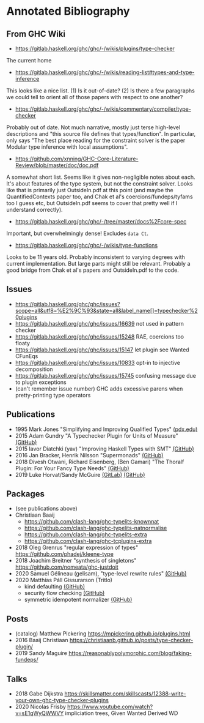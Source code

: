 # Annotated Bibliography

## From GHC Wiki

* https://gitlab.haskell.org/ghc/ghc/-/wikis/plugins/type-checker

The current home

* https://gitlab.haskell.org/ghc/ghc/-/wikis/reading-list#types-and-type-inference

This looks like a nice list. (1) Is it out-of-date? (2) Is there a few paragraphs we could tell to orient all of those papers with respect to one another?

* https://gitlab.haskell.org/ghc/ghc/-/wikis/commentary/compiler/type-checker

Probably out of date. Not much narrative, mostly just terse high-level descriptions and "this source file defines that types/function". In particular, only says "The best place reading for the constraint solver is the paper Modular type inference with local assumptions".

* https://github.com/xnning/GHC-Core-Literature-Review/blob/master/doc/doc.pdf

A somewhat short list. Seems like it gives non-negligible notes about each. It's about features of the type system, but not the constraint solver. Looks like that is primarily just OutsideIn.pdf at this point (and maybe the QuantifiedContexts paper too, and Chak et al's coercions/fundeps/tyfams too I guess etc, but OutsideIn.pdf seems to cover that pretty well if I understand correctly).

* https://gitlab.haskell.org/ghc/ghc/-/tree/master/docs%2Fcore-spec

Important, but overwhelmingly dense! Excludes `data Ct`.

* https://gitlab.haskell.org/ghc/ghc/-/wikis/type-functions

Looks to be 11 years old. Probably inconsistent to varying degrees with current implementation. But large parts might still be relevant. Probably a good bridge from Chak et al's papers and OutsideIn.pdf to the code.

## Issues

  * https://gitlab.haskell.org/ghc/ghc/issues?scope=all&utf8=%E2%9C%93&state=all&label_name[]=typechecker%20plugins
  * https://gitlab.haskell.org/ghc/ghc/issues/16639 not used in pattern checker
  * https://gitlab.haskell.org/ghc/ghc/issues/15248 RAE, coercions too floaty
  * https://gitlab.haskell.org/ghc/ghc/issues/15147 let plugin see Wanted CFunEqs
  * https://gitlab.haskell.org/ghc/ghc/issues/10833 opt-in to injective decomposition
  * https://gitlab.haskell.org/ghc/ghc/issues/15745 confusing message due to plugin exceptions
  * (can't remember issue number) GHC adds excessive parens when pretty-printing type operators

## Publications

  * 1995 Mark Jones "Simplifying and Improving Qualified Types" [(pdx.edu)](http://web.cecs.pdx.edu/~mpj/pubs/improve.html)
  * 2015 Adam Gundry "A Typechecker Plugin for Units of Measure" [(GitHub)](https://github.com/adamgundry/uom-plugin)
  * 2015 Iavor Diatchki (yav) "Improving Haskell Types with SMT" [(GitHub)](https://github.com/yav/type-nat-solver)
  * 2016 Jan Bracker, Henrik Nilsson "Supermonads" [(GitHub)](https://github.com/jbracker/supermonad)
  * 2018 Divesh Otwani, Richard Eisenberg, (Ben Gamari) "The Thoralf Plugin: For Your Fancy Type Needs" [(GitHub)](https://github.com/bgamari/the-thoralf-plugin)
  * 2019 Luke Horvat/Sandy McGuire [(GitLab)](https://gitlab.com/LukaHorvat/simple-effects/-/blob/b5cf92cb7fb529453020f6564ba0aee2c2278791/src/Control/Effects/Plugin.hs) [(GitHub)](https://github.com/polysemy-research/polysemy/tree/4eece51af611e86fd24f2b1c50cfe352b61ff1f5/polysemy-plugin)

## Packages

  * (see publications above)
  * Christiaan Baaij
      * https://github.com/clash-lang/ghc-typelits-knownnat
      * https://github.com/clash-lang/ghc-typelits-natnormalise
      * https://github.com/clash-lang/ghc-typelits-extra
      * https://github.com/clash-lang/ghc-tcplugins-extra
  * 2018 Oleg Grenrus "regular expression of types" https://github.com/phadej/kleene-type
  * 2018 Joachim Breitner "synthesis of singletons" https://github.com/nomeata/ghc-justdoit
  * 2020 Samuel Gélineau (gelisam), "type-level rewrite rules" [(GitHub)](https://hackage.haskell.org/package/typelevel-rewrite-rules)
  * 2020 Matthías Páll Gissurarson (Tritlo)
      * kind defaulting [(GitHub)](https://github.com/Tritlo/kind-default-plugin)
      * security flow checking [(GitHub)](https://github.com/Tritlo/mac-lib-plugin)
      * symmetric idempotent normalizer [(GitHub)](https://github.com/Tritlo/ghc-typelits-extra-sianormalise)

## Posts

  * (catalog) Matthew Pickering https://mpickering.github.io/plugins.html
  * 2016 Baaij Christiaan https://christiaanb.github.io/posts/type-checker-plugin/
  * 2019 Sandy Maguire https://reasonablypolymorphic.com/blog/faking-fundeps/

## Talks

  * 2018 Gabe Dijkstra https://skillsmatter.com/skillscasts/12388-write-your-own-ghc-type-checker-plugins
  * 2020 Nicolas Frisby https://www.youtube.com/watch?v=sE1qWyQWWVY impliciation trees, Given Wanted Derived WD
